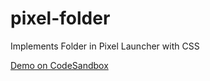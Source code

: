 # pixel-folder

Implements Folder in Pixel Launcher with CSS

[Demo on CodeSandbox](https://codesandbox.io/s/folder-oyyyk)
